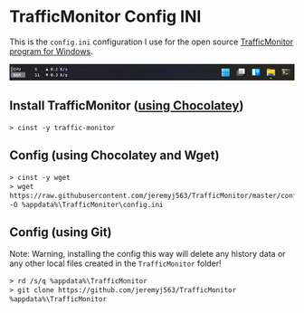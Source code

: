# TrafficMonitor Config INI
This is the `config.ini` configuration I use for the open source [TrafficMonitor program for Windows](https://github.com/zhongyang219/TrafficMonitor).

![traffic-monitor-example](example.png "example")

## Install TrafficMonitor ([using Chocolatey](https://community.chocolatey.org/packages/traffic-monitor))
```
> cinst -y traffic-monitor
```

## Config (using Chocolatey and Wget)
```
> cinst -y wget
> wget https://raw.githubusercontent.com/jeremyj563/TrafficMonitor/master/config.ini -O %appdata%\TrafficMonitor\config.ini
```

## Config (using Git)
Note: Warning, installing the config this way will delete any history data or any other local files created in the `TrafficMonitor` folder!
```
> rd /s/q %appdata%\TrafficMonitor
> git clone https://github.com/jeremyj563/TrafficMonitor %appdata%\TrafficMonitor
```